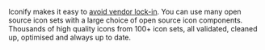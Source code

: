 <script setup>
import lock from '/assets/svg/lock.svg?raw'
</script>

<section class="flex flex-row items-start mb-4 gap-x-6">
    <p class="vp-doc text-$vp-c-text-3 dark:text-$vp-c-text-2" v-html="lock"></p>
    <p>
        Iconify makes it easy to <a href="https://docs.iconify.design/articles/vendor-lock-in.html" target="_blank">avoid vendor lock-in</a>. 
        You can use many open source icon sets with a large choice of open
        source icon components. Thousands of high quality icons from 100+ icon
        sets, all validated, cleaned up, optimised and always up to date.
    </p>
</section>
